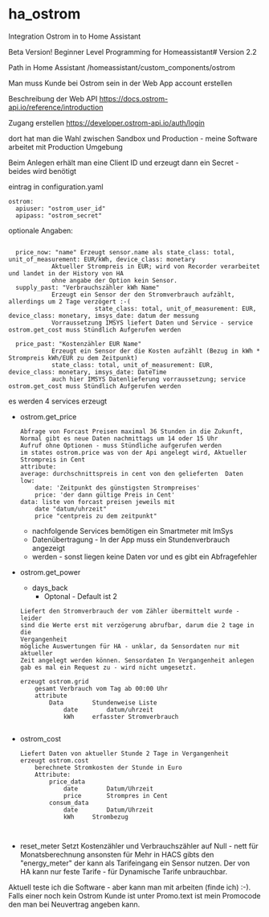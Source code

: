 # ha_ostrom
Integration Ostrom in to Home Assistant

Beta Version!
Beginner Level Programming for Homeassistant#
Version 2.2


Path in Home Assistant 
/homeassistant/custom_components/ostrom

Man muss Kunde bei Ostrom sein
in der Web App account erstellen

Beschreibung der Web API https://docs.ostrom-api.io/reference/introduction

Zugang erstellen https://developer.ostrom-api.io/auth/login

dort hat man die Wahl zwischen Sandbox und Production - meine Software arbeitet mit Production Umgebung

Beim Anlegen erhält man eine Client ID und erzeugt dann ein Secret - beides wird benötigt

eintrag in configuration.yaml
```
ostrom:
  apiuser: "ostrom_user_id"
  apipass: "ostrom_secret"
```
optionale Angaben:
```

  price_now: "name"	Erzeugt sensor.name als state_class: total, unit_of_measurement: EUR/kWh, device_class: monetary
			Aktueller Strompreis in EUR; wird von Recorder verarbeitet und landet in der History von HA
			ohne angabe der Option kein Sensor.
  supply_past: "Verbrauchszähler kWh Name"
			Erzeugt ein Sensor der den Stromverbrauch aufzählt, allerdings um 2 Tage verzögert :-(
                        state_class: total, unit_of_measurement: EUR, device_class: monetary, imsys_date: datum der messung
			Vorraussetzung IMSYS liefert Daten und Service - service ostrom.get_cost muss Stündlich Aufgerufen werden

  price_past: "Kostenzähler EUR Name"
			Erzeugt ein Sensor der die Kosten aufzählt (Bezug in kWh * Strompreis kWh/EUR zu dem Zeitpunkt)
   			state_class: total, unit_of_measurement: EUR, device_class: monetary, imsys_date: DateTime
			auch hier IMSYS Datenlieferung vorraussetzung; service ostrom.get_cost muss Stündlich Aufgerufen werden
```


 es werden 4 services erzeugt 
-   ostrom.get_price
	```
	Abfrage von Forcast Preisen maximal 36 Stunden in die Zukunft,
	Normal gibt es neue Daten nachmittags um 14 oder 15 Uhr
	Aufruf ohne Optionen - muss Stündliche aufgerufen werden
	im states ostrom.price was von der Api angelegt wird, Aktueller Strompreis in Cent
	attribute:
	average: durchschnittspreis in cent von den gelieferten  Daten
	low: 
		date: 'Zeitpunkt des günstigsten Strompreises'
		price: 'der dann gültige Preis in Cent' 
	data: liste von forcast preisen jeweils mit
  		date "datum/uhrzeit"
  		price "centpreis zu dem zeitpunkt"
	
	```
	+	nachfolgende Services bemötigen ein Smartmeter mit ImSys 
	+	Datenübertragung - In der App muss ein Stundenverbrauch angezeigt
	+	werden - sonst liegen keine Daten vor und es gibt ein Abfragefehler
	
-   ostrom.get_power

	+ 	days_back
		* 	Optonal - Default ist 2 
	```
	Liefert den Stromverbrauch der vom Zähler übermittelt wurde - leider 
	sind die Werte erst mit verzögerung abrufbar, darum die 2 tage in die
	Vergangenheit
	mögliche Auswertungen für HA - unklar, da Sensordaten nur mit aktueller
	Zeit angelegt werden können. Sensordaten In Vergangenheit anlegen gab es mal ein Request zu - wird nicht umgesetzt.
	
	erzeugt ostrom.grid
		gesamt Verbrauch vom Tag ab 00:00 Uhr
		attribute
			Data		Stundenweise Liste
				date		datum/uhrzeit
				kWh		erfasster Stromverbrauch
				
	```

-	ostrom_cost
	
	```
	Liefert Daten von aktueller Stunde 2 Tage in Vergangenheit
	erzeugt ostrom.cost
		berechnete Stromkosten der Stunde in Euro
		Attribute:
			price_data
				date		Datum/Uhrzeit 
				price		Strompres in Cent
			consum_data
				date		Datum/Uhrzeit
				kWh		Strombezug
 
		
	```
-	reset_meter
		Setzt Kostenzähler und Verbrauchszähler auf Null - nett für Monatsberechnung
 		ansonsten für Mehr in HACS gibts den "energy_meter" der kann als Tarifeingang ein Sensor nutzen.
 		Der von HA kann nur feste Tarife - für Dynamische Tarife unbrauchbar.
 	
Aktuell teste ich die Software - aber kann man mit arbeiten (finde ich) :-).	
Falls einer noch kein Ostrom Kunde ist unter Promo.text 
ist mein Promocode den man bei Neuvertrag angeben kann.
	
